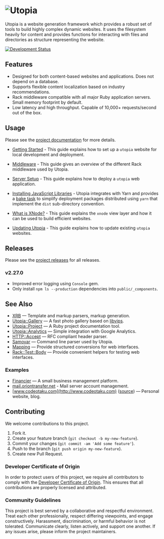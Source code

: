 # ![Utopia](materials/utopia.svg)

Utopia is a website generation framework which provides a robust set of tools to build highly complex dynamic websites. It uses the filesystem heavily for content and provides functions for interacting with files and directories as structure representing the website.

[![Development Status](https://github.com/ioquatix/utopia/workflows/Test/badge.svg)](https://github.com/ioquatix/utopia/actions?workflow=Test)

## Features

  - Designed for both content-based websites and applications. Does not depend on a database.
  - Supports flexible content localization based on industry recommendations.
  - Rack middleware compatible with all major Ruby application servers. Small memory footprint by default.
  - Low latency and high throughput. Capable of 10,000+ requests/second out of the box.

## Usage

Please see the [project documentation](https://github.com/ioquatix/utopia) for more details.

  - [Getting Started](https://github.com/ioquatix/utopiaguides/getting-started/index) - This guide explains how to set up a `utopia` website for local development and deployment.

  - [Middleware](https://github.com/ioquatix/utopiaguides/middleware/index) - This guide gives an overview of the different Rack middleware used by Utopia.

  - [Server Setup](https://github.com/ioquatix/utopiaguides/server-setup/index) - This guide explains how to deploy a `utopia` web application.

  - [Installing JavaScript Libraries](https://github.com/ioquatix/utopiaguides/integrating-with-javascript/index) - Utopia integrates with Yarn and provides a [bake task](https://github.com/ioquatix/bake) to simplify deployment packages distributed using `yarn` that implement the `dist` sub-directory convention.

  - [What is XNode?](https://github.com/ioquatix/utopiaguides/what-is-xnode/index) - This guide explains the `xnode` view layer and how it can be used to build efficient websites.

  - [Updating Utopia](https://github.com/ioquatix/utopiaguides/updating-utopia/index) - This guide explains how to update existing `utopia` websites.

## Releases

Please see the [project releases](https://github.com/ioquatix/utopiareleases/index) for all releases.

### v2.27.0

  - Improved error logging using `Console` gem.
  - Only install `npm ls --production` dependencies into `public/_components`.

## See Also

  - [XRB](https://github.com/socketry/xrb) — Template and markup parsers, markup generation.
  - [Utopia::Gallery](https://github.com/ioquatix/utopia-gallery) — A fast photo gallery based on [libvips](https://github.com/jcupitt/libvips).
  - [Utopia::Project](https://github.com/socketry/utopia-project) — A Ruby project documentation tool.
  - [Utopia::Analytics](https://github.com/ioquatix/utopia-analytics) — Simple integration with Google Analytics.
  - [HTTP::Accept](https://github.com/ioquatix/http-accept) — RFC compliant header parser.
  - [Samovar](https://github.com/ioquatix/samovar) — Command line parser used by Utopia.
  - [Mapping](https://github.com/ioquatix/mapping) — Provide structured conversions for web interfaces.
  - [Rack::Test::Body](https://github.com/ioquatix/rack-test-body) — Provide convenient helpers for testing web interfaces.

### Examples

  - [Financier](https://github.com/ioquatix/financier) — A small business management platform.
  - [mail.oriontransfer.net](https://github.com/oriontransfer/mail.oriontransfer.net) - Mail server account management.
  - [www.codeotaku.com](http://www.codeotaku.com) ([source](https://github.com/ioquatix/www.codeotaku.com)) — Personal website, blog.

## Contributing

We welcome contributions to this project.

1.  Fork it.
2.  Create your feature branch (`git checkout -b my-new-feature`).
3.  Commit your changes (`git commit -am 'Add some feature'`).
4.  Push to the branch (`git push origin my-new-feature`).
5.  Create new Pull Request.

### Developer Certificate of Origin

In order to protect users of this project, we require all contributors to comply with the [Developer Certificate of Origin](https://developercertificate.org/). This ensures that all contributions are properly licensed and attributed.

### Community Guidelines

This project is best served by a collaborative and respectful environment. Treat each other professionally, respect differing viewpoints, and engage constructively. Harassment, discrimination, or harmful behavior is not tolerated. Communicate clearly, listen actively, and support one another. If any issues arise, please inform the project maintainers.

